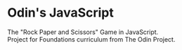 # Odin's JavaScript
The "Rock Paper and Scissors" Game in JavaScript. <br>
Project for Foundations curriculum from The Odin Project.
